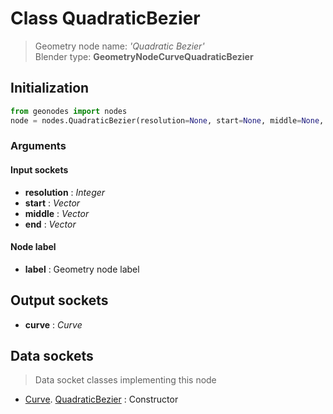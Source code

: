 
# Class QuadraticBezier

> Geometry node name: _'Quadratic Bezier'_<br>Blender type:  **GeometryNodeCurveQuadraticBezier**

## Initialization


```python
from geonodes import nodes
node = nodes.QuadraticBezier(resolution=None, start=None, middle=None, end=None, label=None)
```


### Arguments


#### Input sockets



- **resolution** : _Integer_
- **start** : _Vector_
- **middle** : _Vector_
- **end** : _Vector_



#### Node label



- **label** : Geometry node label



## Output sockets



- **curve** : _Curve_



## Data sockets

> Data socket classes implementing this node


- [Curve](aaa). [QuadraticBezier](bbb) : Constructor


